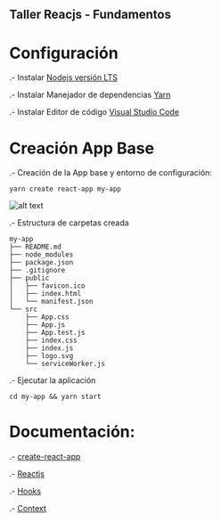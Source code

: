 ## Taller Reacjs - Fundamentos

# Configuración
.- Instalar  [Nodejs versión LTS](https://nodejs.org/es/)

.- Instalar Manejador de dependencias [Yarn](https://yarnpkg.com)


.- Instalar Editor de código [Visual Studio Code](https://code.visualstudio.com/)



# Creación App Base
.- Creación de la App base y entorno de configuración:

```
yarn create react-app my-app
```
![alt text](https://camo.githubusercontent.com/e4f2feecb8bc0d58c1f2e31f97b2856a04b50ef3/68747470733a2f2f63646e2e6a7364656c6976722e6e65742f67682f66616365626f6f6b2f6372656174652d72656163742d61707040323762343261633765666130313866323534313135336162333064363331383066356661333965302f73637265656e636173742e737667)

.- Estructura de carpetas creada

```
my-app
├── README.md
├── node_modules
├── package.json
├── .gitignore
├── public
│   ├── favicon.ico
│   ├── index.html
│   └── manifest.json
└── src
    ├── App.css
    ├── App.js
    ├── App.test.js
    ├── index.css
    ├── index.js
    ├── logo.svg
    └── serviceWorker.js
```

.- Ejecutar la aplicación

```
cd my-app && yarn start
```


# Documentación: 
.- [create-react-app](https://github.com/facebook/create-react-app)

.- [Reactjs](https://es.reactjs.org/)

.- [Hooks](https://es.reactjs.org/docs/hooks-intro.html)

.- [Context](https://es.reactjs.org/docs/context.html#___gatsby)
